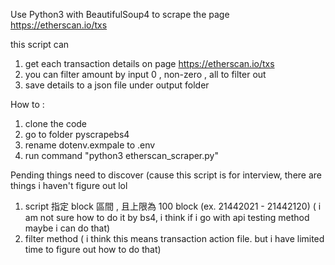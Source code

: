 Use Python3 with BeautifulSoup4 to scrape the page https://etherscan.io/txs

this script can 
1. get each transaction details on page https://etherscan.io/txs
2. you can filter amount by input 0 , non-zero , all to filter out
3. save details to a json file under output folder


How to :

1. clone the code
2. go to folder pyscrapebs4
3. rename dotenv.exmpale to .env
4. run command "python3 etherscan_scraper.py"


Pending things need to discover (cause this script is for interview, there are things i haven't figure out lol

1. script 指定 block 區間 , 且上限為 100 block (ex. 21442021 - 21442120) ( i am not sure how to do it by bs4, i think if i go with api testing method maybe i can do that)
2. filter method ( i think this means transaction action file. but i have limited time to figure out how to do that)





